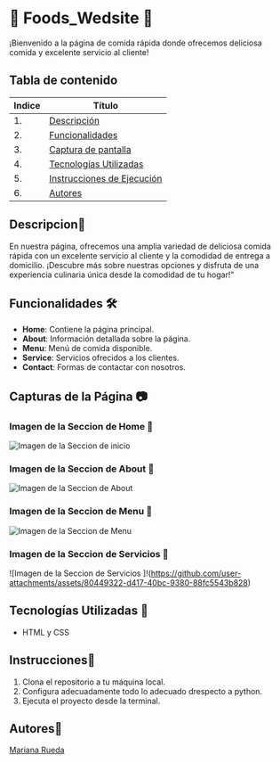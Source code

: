 # 🍔 Foods_Wedsite 🍟

¡Bienvenido a la página de comida rápida donde ofrecemos deliciosa comida y excelente servicio al cliente!

## Tabla de contenido
| Indice | Título  |
|--|--|
| 1. | [Descripción](#Descripcion) |
| 2. | [Funcionalidades](#Funcionalidades) |
| 3. | [Captura de pantalla](#Captura_de_pantalla) |
| 4. | [Tecnologías Utilizadas](#Tenologia_Usada) |
| 5. | [Instrucciones de Ejecución](#Instrucciones) |
| 6. | [Autores](#Autores) |



## Descripcion🚀
En nuestra página, ofrecemos una amplia variedad de deliciosa comida rápida con un excelente servicio al cliente y la comodidad de entrega a domicilio. ¡Descubre más sobre nuestras opciones y disfruta de una experiencia culinaria única desde la comodidad de tu hogar!"

## Funcionalidades 🛠️
- **Home**: Contiene la página principal.
- **About**: Información detallada sobre la página.
- **Menu**: Menú de comida disponible.
- **Service**: Servicios ofrecidos a los clientes.
- **Contact**: Formas de contactar con nosotros.


## Capturas de la Página 📷


### Imagen de la Seccion de Home 🍕

![Imagen de la Seccion de inicio ](https://github.com/user-attachments/assets/44049821-b37a-4c3b-8dc4-229a405871a6)

### Imagen de la Seccion de About 🍟

![Imagen de la Seccion de About ](https://github.com/user-attachments/assets/7327ae91-cd89-4bda-92b3-d5da9aa3fe2d)

### Imagen de la Seccion de Menu 🍟

![Imagen de la Seccion de Menu ](https://github.com/user-attachments/assets/a8756ff2-4bd3-416a-84a3-3f7cf39d307e)

### Imagen de la Seccion de Servicios 🍕

![Imagen de la Seccion de Servicios ]!(https://github.com/user-attachments/assets/80449322-d417-40bc-9380-88fc5543b828)

## Tecnologías Utilizadas 📱

- HTML y CSS


## Instrucciones📐

1. Clona el repositorio a tu máquina local. 
2. Configura adecuadamente todo lo adecuado drespecto a python.
3. Ejecuta el proyecto desde la terminal.


## Autores👤

[Mariana Rueda](https://github.com/mariana34r)







